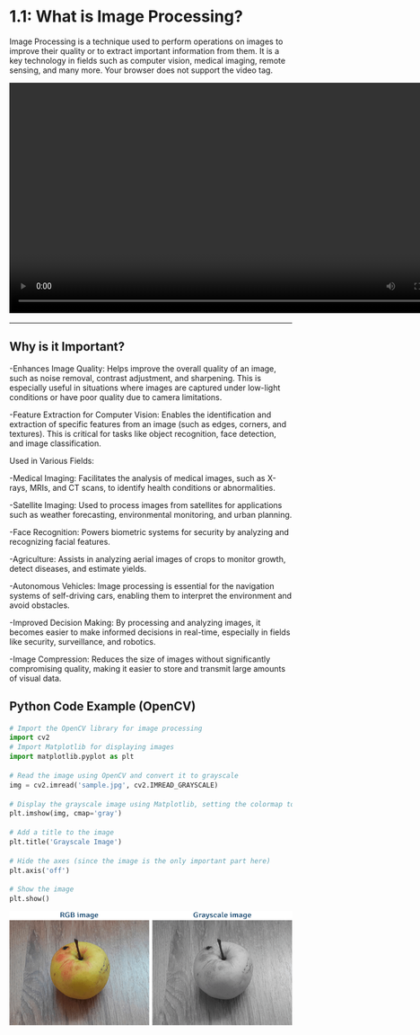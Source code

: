 # 1.1: What is Image Processing?

Image Processing is a technique used to perform operations on images to improve their quality or to extract important information from them. It is a key technology in fields such as computer vision, medical imaging, remote sensing, and many more.
Your browser does not support the video tag.


<video src="photows/INTRO.mp4" width="800" height="410" controls>
  </video>

---

##  Why is it Important?

-Enhances Image Quality: Helps improve the overall quality of an image, such as noise removal, contrast adjustment, and sharpening. This is especially useful in situations where images are captured under low-light conditions or have poor quality due to camera limitations.

-Feature Extraction for Computer Vision: Enables the identification and extraction of specific features from an image (such as edges, corners, and textures). This is critical for tasks like object recognition, face detection, and image classification.

Used in Various Fields:

-Medical Imaging: Facilitates the analysis of medical images, such as X-rays, MRIs, and CT scans, to identify health conditions or abnormalities.

-Satellite Imaging: Used to process images from satellites for applications such as weather forecasting, environmental monitoring, and urban planning.

-Face Recognition: Powers biometric systems for security by analyzing and recognizing facial features.

-Agriculture: Assists in analyzing aerial images of crops to monitor growth, detect diseases, and estimate yields.

-Autonomous Vehicles: Image processing is essential for the navigation systems of self-driving cars, enabling them to interpret the environment and avoid obstacles.

-Improved Decision Making: By processing and analyzing images, it becomes easier to make informed decisions in real-time, especially in fields like security, surveillance, and robotics.

-Image Compression: Reduces the size of images without significantly compromising quality, making it easier to store and transmit large amounts of visual data.

##  Python Code Example (OpenCV)

``` python
# Import the OpenCV library for image processing
import cv2
# Import Matplotlib for displaying images
import matplotlib.pyplot as plt

# Read the image using OpenCV and convert it to grayscale
img = cv2.imread('sample.jpg', cv2.IMREAD_GRAYSCALE)

# Display the grayscale image using Matplotlib, setting the colormap to gray
plt.imshow(img, cmap='gray')

# Add a title to the image
plt.title('Grayscale Image')

# Hide the axes (since the image is the only important part here)
plt.axis('off')

# Show the image
plt.show()
```

![alt](photows/rgb_image_converted_to_grayscale_image_using_opencv.png)